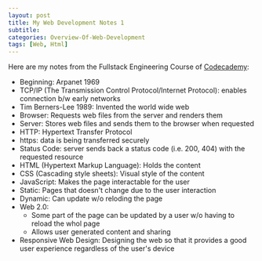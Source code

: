 ```yaml
---
layout: post
title: My Web Development Notes 1
subtitle: 
categories: Overview-Of-Web-Development
tags: [Web, Html]
---
```


Here are my notes from the Fullstack Engineering Course of [Codecademy](https://www.codecademy.com/):

- Beginning: Arpanet 1969
- TCP/IP (The Transmission Control Protocol/Internet Protocol): enables connection b/w early networks
- Tim Berners-Lee 1989: Invented the world wide web
- Browser: Requests web files from the server and renders them
- Server: Stores web files and sends them to the browser when requested
- HTTP: Hypertext Transfer Protocol
- https: data is being transferred securely
- Status Code: server sends back a status code (i.e. 200, 404) with the requested resource
- HTML (Hypertext Markup Language): Holds the content
- CSS (Cascading style sheets): Visual style of the content
- JavaScript: Makes the page interactable for the user 
- Static: Pages that doesn't change due to the user interaction
- Dynamic: Can update w/o reloding the page
- Web 2.0: 
    - Some part of the page can be updated by a user w/o having to reload the whol page
    - Allows user generated content and sharing
- Responsive Web Design: Designing the web so that it provides a good user experience regardless of the user's device